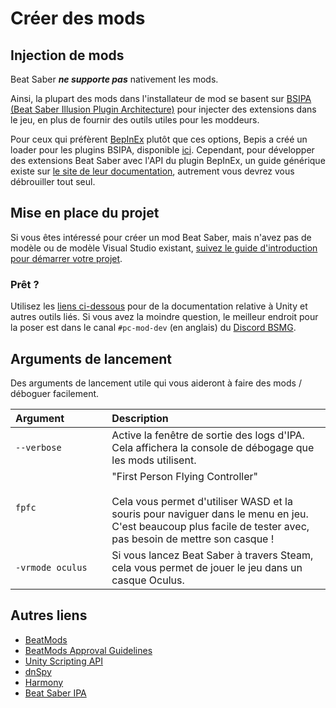 # Créer des mods
## Injection de mods
Beat Saber _**ne supporte pas**_ nativement les mods.

Ainsi, la plupart des mods dans l'installateur de mod se basent sur [BSIPA (Beat Saber Illusion Plugin Architecture)](https://github.com/nike4613/BeatSaber-IPA-Reloaded/) pour injecter des extensions dans le jeu, en plus de fournir des outils utiles pour les moddeurs.

Pour ceux qui préfèrent [BepInEx](https://github.com/BepInEx/BepInEx) plutôt que ces options, Bepis a créé un loader pour les plugins BSIPA, disponible [ici](https://github.com/BepInEx/BepInEx.BSIPA.Loader). Cependant, pour développer des extensions Beat Saber avec l'API du plugin BepInEx, un guide générique existe sur [le site de leur documentation](https://bepinex.github.io/bepinex_docs/v5.0/articles/dev_guide/plugin_tutorial/index.html), autrement vous devrez vous débrouiller tout seul.

## Mise en place du projet
Si vous êtes intéressé pour créer un mod Beat Saber, mais n'avez pas de modèle ou de modèle Visual Studio existant, [suivez le guide d'introduction pour démarrer votre projet](./intro.md).

### Prêt ?
Utilisez les [liens ci-dessous](#autres-liens) pour de la documentation relative à Unity et autres outils liés. Si vous avez la moindre question, le meilleur endroit pour la poser est dans le canal `#pc-mod-dev` (en anglais) du [Discord BSMG](https://discord.gg/beatsabermods).

## Arguments de lancement
Des arguments de lancement utile qui vous aideront à faire des mods / déboguer facilement.

| Argument&nbsp;&nbsp;&nbsp;&nbsp;&nbsp;&nbsp;&nbsp;&nbsp;&nbsp;&nbsp;&nbsp;&nbsp;&nbsp;&nbsp; | Description                                                                                                                                                                                                           |
| -------------------------------------------------------------------------------------------- |:--------------------------------------------------------------------------------------------------------------------------------------------------------------------------------------------------------------------- |
| `--verbose`                                                                                  | Active la fenêtre de sortie des logs d'IPA. Cela affichera la console de débogage que les mods utilisent.                                                                                                             |
| `fpfc`                                                                                       | "First Person Flying Controller"<br /><br />Cela vous permet d'utiliser WASD et la souris pour naviguer dans le menu en jeu. C'est beaucoup plus facile de tester avec, pas besoin de mettre son casque ! |
| `-vrmode oculus`                                                                             | Si vous lancez Beat Saber à travers Steam, cela vous permet de jouer le jeu dans un casque Oculus.                                                                                                                    |

## Autres liens
* [BeatMods](https://beatmods.com)
* [BeatMods Approval Guidelines](https://docs.google.com/document/d/15RBVesZdS-U94AvesJ2DJqcnAtgh9E2PZOcbjrQle5Y/edit?usp=sharing)
* [Unity Scripting API](https://docs.unity3d.com/ScriptReference/index.html)
* [dnSpy](https://github.com/0xd4d/dnSpy)
* [Harmony](https://github.com/pardeike/Harmony)
* [Beat Saber IPA](https://github.com/nike4613/BeatSaber-IPA-Reloaded)
